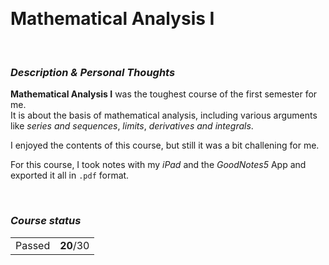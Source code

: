 <br><h1> Mathematical Analysis I </h1>

<br><h3><i>Description & Personal Thoughts</i></h3>
<p>
  <b>Mathematical Analysis I</b> was the toughest course of the first semester for me.<br>
  It is about the basis of mathematical analysis, including various arguments like <i>series and sequences</i>, <i>limits</i>, <i>derivatives and integrals</i>.
</p>
<p>
  I enjoyed the contents of this course, but still it was a bit challening for me.<br>
</p>
<p>
  For this course, I took notes with my <i>iPad</i> and the <i>GoodNotes5</i> App and exported it all in <code>.pdf</code> format.
</p>

<br><h3><i>Course status</i></h3>
<table><tr>
  <td>Passed</td>
  <td><b>20</b>/30</td>
</tr></table>

